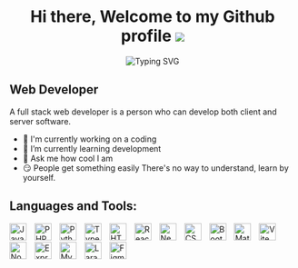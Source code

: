 <h1 align="center">Hi there, Welcome to my Github profile <img src="https://user-images.githubusercontent.com/18350557/176309783-0785949b-9127-417c-8b55-ab5a4333674e.gif"/></h1>

<p align="center">
<img src="https://readme-typing-svg.herokuapp.com?font=Fira+Code&pause=1000&color=F76F2E&center=true&vCenter=true&width=435&lines=+Welcome+to+My+Github+Profile+;Have+a+passion+for+coding;Creativity;Inspiration;For+Entertainment+Only" alt="Typing SVG" />
</p>

Web Developer
---------

A full stack web developer is a person who can develop both client and server software.

* 🔭  I'm currently working on a coding
* 🌱  I’m currently learning development
* 🤔 Ask me how cool I am
* 😏  People get something easily There's no way to understand, learn by yourself.

Languages and Tools:
---------

<p>
  <a
    href="https://developer.mozilla.org/en-US/docs/Web/JavaScript"
    target="_blank"
    rel="noreferrer"
    ><img
      src="https://raw.githubusercontent.com/danielcranney/readme-generator/main/public/icons/skills/javascript-colored.svg"
      width="30px"
      height="30px"
      style="padding-right: 10px"
      alt="JavaScript"
  /></a>
  <a href="https://www.php.net/" target="_blank" rel="noreferrer"
    ><img
      src="https://raw.githubusercontent.com/danielcranney/readme-generator/main/public/icons/skills/php-colored.svg"
      width="30px"
      height="30px"
      style="padding-right: 10px"
      alt="PHP"
  /></a>
  <a href="https://www.python.org/" target="_blank" rel="noreferrer"
    ><img
      src="https://raw.githubusercontent.com/danielcranney/readme-generator/main/public/icons/skills/python-colored.svg"
      width="30px"
      height="30px"
      style="padding-right: 10px"
      alt="Python"
  /></a>
  <a href="https://www.typescriptlang.org/" target="_blank" rel="noreferrer"
    ><img
      src="https://raw.githubusercontent.com/danielcranney/readme-generator/main/public/icons/skills/typescript-colored.svg"
      width="30px"
      height="30px"
      style="padding-right: 10px"
      alt="TypeScript"
  /></a>
  <a
    href="https://developer.mozilla.org/en-US/docs/Glossary/HTML5"
    target="_blank"
    rel="noreferrer"
    ><img
      src="https://raw.githubusercontent.com/danielcranney/readme-generator/main/public/icons/skills/html5-colored.svg"
      width="30px"
      height="30px"
      style="padding-right: 10px"
      alt="HTML5"
  /></a>
  <a href="https://reactjs.org/" target="_blank" rel="noreferrer"
    ><img
      src="https://raw.githubusercontent.com/danielcranney/readme-generator/main/public/icons/skills/react-colored.svg"
      width="30px"
      height="30px"
      style="padding-right: 10px"
      alt="React"
  /></a>
  <a href="https://nextjs.org/docs" target="_blank" rel="noreferrer"
    ><img
      src="https://raw.githubusercontent.com/danielcranney/readme-generator/main/public/icons/skills/nextjs-colored.svg"
      width="30px"
      height="30px"
      style="padding-right: 10px"
      alt="NextJs"
  /></a>
  <a href="https://www.w3.org/TR/CSS/#css" target="_blank" rel="noreferrer"
    ><img
      src="https://raw.githubusercontent.com/danielcranney/readme-generator/main/public/icons/skills/css3-colored.svg"
      width="30px"
      height="30px"
      style="padding-right: 10px"
      alt="CSS3"
  /></a>
  <a href="https://getbootstrap.com/" target="_blank" rel="noreferrer"
    ><img
      src="https://raw.githubusercontent.com/danielcranney/readme-generator/main/public/icons/skills/bootstrap-colored.svg"
      width="30px"
      height="30px"
      style="padding-right: 10px"
      alt="Bootstrap"
  /></a>
  <a href="https://mui.com/" target="_blank" rel="noreferrer"
    ><img
      src="https://raw.githubusercontent.com/danielcranney/readme-generator/main/public/icons/skills/materialui-colored.svg"
      width="30px"
      height="30px"
      style="padding-right: 10px"
      alt="Material UI"
  /></a>
  <a href="https://vitejs.dev/" target="_blank" rel="noreferrer"
    ><img
      src="https://raw.githubusercontent.com/danielcranney/readme-generator/main/public/icons/skills/vite-colored.svg"
      width="30px"
      height="30px"
      style="padding-right: 10px"
      alt="Vite"
  /></a>
  <a href="https://nodejs.org/en/" target="_blank" rel="noreferrer"
    ><img
      src="https://raw.githubusercontent.com/danielcranney/readme-generator/main/public/icons/skills/nodejs-colored.svg"
      width="30px"
      height="30px"
      style="padding-right: 10px"
      alt="NodeJS"
  /></a>
  <a href="https://expressjs.com/" target="_blank" rel="noreferrer"
    ><img
      src="https://raw.githubusercontent.com/danielcranney/readme-generator/main/public/icons/skills/express-colored.svg"
      width="30px"
      height="30px"
      style="padding-right: 10px"
      alt="Express"
  /></a>
  <a href="https://www.mysql.com/" target="_blank" rel="noreferrer"
    ><img
      src="https://raw.githubusercontent.com/danielcranney/readme-generator/main/public/icons/skills/mysql-colored.svg"
      width="30px"
      height="30px"
      style="padding-right: 10px"
      alt="MySQL"
  /></a>
  <a href="https://laravel.com/" target="_blank" rel="noreferrer"
    ><img
      src="https://raw.githubusercontent.com/danielcranney/readme-generator/main/public/icons/skills/laravel-colored.svg"
      width="30px"
      height="30px"
      style="padding-right: 10px"
      alt="Laravel"
  /></a>
  <a href="https://www.figma.com/" target="_blank" rel="noreferrer"
    ><img
      src="https://raw.githubusercontent.com/danielcranney/readme-generator/main/public/icons/skills/figma-colored.svg"
      width="30px"
      height="30px"
      style="padding-right: 10px"
      alt="Figma"
  /></a>
</p>


